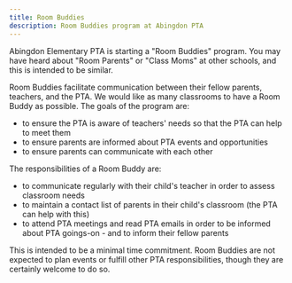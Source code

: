 ```yaml
---
title: Room Buddies
description: Room Buddies program at Abingdon PTA
---
```


Abingdon Elementary PTA is starting a "Room Buddies" program. You may have heard about "Room Parents" or "Class Moms" at other schools, and this is intended to be similar.

Room Buddies facilitate communication between their fellow parents, teachers, and the PTA. We would like as many classrooms to have a Room Buddy as possible. The goals of the program are:

- to ensure the PTA is aware of teachers' needs so that the PTA can help to meet them
- to ensure parents are informed about PTA events and opportunities
- to ensure parents can communicate with each other

The responsibilities of a Room Buddy are:

- to communicate regularly with their child's teacher in order to assess classroom needs
- to maintain a contact list of parents in their child's classroom (the PTA can help with this)
- to attend PTA meetings and read PTA emails in order to be informed about PTA goings-on - and to inform their fellow parents

This is intended to be a minimal time commitment. Room Buddies are not expected to plan events or fulfill other PTA responsibilities, though they are certainly welcome to do so.